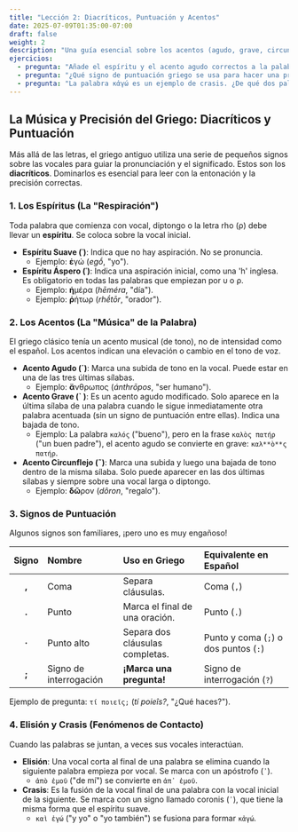 ```yaml
---
title: "Lección 2: Diacríticos, Puntuación y Acentos"
date: 2025-07-09T01:35:00-07:00
draft: false
weight: 2
description: "Una guía esencial sobre los acentos (agudo, grave, circunflejo), los espíritus (suave, áspero), la puntuación y otros fenómenos como la elisión y la crasis en griego antiguo."
ejercicios:
  - pregunta: "Añade el espíritu y el acento agudo correctos a la palabra 'anthropos'."
  - pregunta: "¿Qué signo de puntuación griego se usa para hacer una pregunta? Escribe una pregunta corta."
  - pregunta: "La palabra κἀγώ es un ejemplo de crasis. ¿De qué dos palabras proviene?"
---
```


## La Música y Precisión del Griego: Diacríticos y Puntuación

Más allá de las letras, el griego antiguo utiliza una serie de pequeños signos sobre las vocales para guiar la pronunciación y el significado. Estos son los **diacríticos**. Dominarlos es esencial para leer con la entonación y la precisión correctas.

### 1. Los Espíritus (La "Respiración")

Toda palabra que comienza con vocal, diptongo o la letra rho (ρ) debe llevar un **espíritu**. Se coloca sobre la vocal inicial.

* **Espíritu Suave (᾽)**: Indica que no hay aspiración. No se pronuncia.
    * Ejemplo: **ἐ**γώ (*egṓ*, "yo").
* **Espíritu Áspero (῾)**: Indica una aspiración inicial, como una 'h' inglesa. Es obligatorio en todas las palabras que empiezan por υ o ρ.
    * Ejemplo: **ἡ**μέρα (*hēméra*, "día").
    * Ejemplo: **ῥ**ήτωρ (*rhḗtōr*, "orador").

### 2. Los Acentos (La "Música" de la Palabra)

El griego clásico tenía un acento musical (de tono), no de intensidad como el español. Los acentos indican una elevación o cambio en el tono de voz.

* **Acento Agudo (´)**: Marca una subida de tono en la vocal. Puede estar en una de las tres últimas sílabas.
    * Ejemplo: **ἄ**νθρωπος (*ánthrōpos*, "ser humano").
* **Acento Grave (` )**: Es un acento agudo modificado. Solo aparece en la última sílaba de una palabra cuando le sigue inmediatamente otra palabra acentuada (sin un signo de puntuación entre ellas). Indica una bajada de tono.
    * Ejemplo: La palabra `καλός` ("bueno"), pero en la frase `καλὸς πατήρ` ("un buen padre"), el acento agudo se convierte en grave: `καλ**ὸ**ς πατήρ`.
* **Acento Circunflejo (῀)**: Marca una subida y luego una bajada de tono dentro de la misma sílaba. Solo puede aparecer en las dos últimas sílabas y siempre sobre una vocal larga o diptongo.
    * Ejemplo: **δῶ**ρον (*dôron*, "regalo").

### 3. Signos de Puntuación

Algunos signos son familiares, ¡pero uno es muy engañoso!

| Signo | Nombre | Uso en Griego | Equivalente en Español |
|:---:|:---|:---|:---|
| **,** | Coma | Separa cláusulas. | Coma (`,`) |
| **.** | Punto | Marca el final de una oración. | Punto (`.`) |
| **·** | Punto alto | Separa dos cláusulas completas. | Punto y coma (`;`) o dos puntos (`:`) |
| **;** | Signo de interrogación | **¡Marca una pregunta!** | Signo de interrogación (`?`) |

Ejemplo de pregunta: `τί ποιεῖς;` (*tí poieîs?*, "¿Qué haces?").

### 4. Elisión y Crasis (Fenómenos de Contacto)

Cuando las palabras se juntan, a veces sus vocales interactúan.

* **Elisión**: Una vocal corta al final de una palabra se elimina cuando la siguiente palabra empieza por vocal. Se marca con un apóstrofo (`᾽`).
    * `ἀπὸ ἐμοῦ` ("de mí") se convierte en `ἀπ᾽ ἐμοῦ`.
* **Crasis**: Es la fusión de la vocal final de una palabra con la vocal inicial de la siguiente. Se marca con un signo llamado coronis (`᾽`), que tiene la misma forma que el espíritu suave.
    * `καὶ ἐγώ` ("y yo" o "yo también") se fusiona para formar `κἀγώ`.
